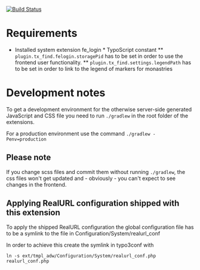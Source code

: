 [![Build Status](https://travis-ci.org/ipf/typo3-tmpl_adw.svg?branch=master)](https://travis-ci.org/ipf/typo3-tmpl_adw)

# Requirements

* Installed system extension fe_login
        * TypoScript constant
            ** `plugin.tx_find.felogin.storagePid` has to be set in order to use the frontend user functionality.
            ** `plugin.tx_find.settings.legendPath` has to be set in order to link to the legend of markers for monastries


# Development notes

To get a development environment for the otherwise server-side generated JavaScript and CSS file you need to run `./gradlew` in the root folder of the extensions.

For a production environment use the command `./gradlew -Penv=production`

## Please note

If you change scss files and commit them without running `./gradlew`, the css files won't get updated and - obviously - you can't expect to see changes in the frontend.

## Applying RealURL configuration shipped with this extension

To apply the shipped RealURL configuration the global configuration file has to be a symlink to the file in
Configuration/System/realurl_conf

In order to achieve this create the symlink in typo3conf with

`ln -s ext/tmpl_adw/Configuration/System/realurl_conf.php realurl_conf.php`
